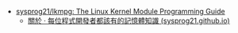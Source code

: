 * [sysprog21/lkmpg: The Linux Kernel Module Programming Guide](https://github.com/sysprog21/lkmpg)
    * [關於 · 每位程式開發者都該有的記憶體知識 (sysprog21.github.io)](https://sysprog21.github.io/cpumemory-zhtw/)